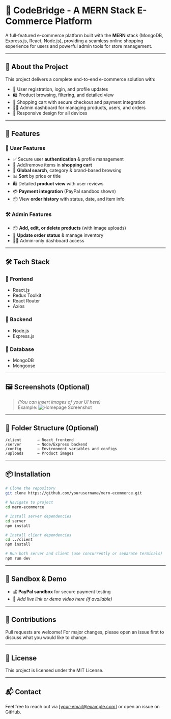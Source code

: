 
# 🛒 CodeBridge - A MERN Stack E-Commerce Platform

A full-featured e-commerce platform built with the **MERN** stack (MongoDB, Express.js, React, Node.js), providing a seamless online shopping experience for users and powerful admin tools for store management.

---

## 📌 About the Project

This project delivers a complete end-to-end e-commerce solution with:

- 🧾 User registration, login, and profile updates  
- 🛍️ Product browsing, filtering, and detailed view  
- 🛒 Shopping cart with secure checkout and payment integration  
- 🧑‍💼 Admin dashboard for managing products, users, and orders  
- 📱 Responsive design for all devices  

---

## 🚀 Features

### 👤 User Features
- ✅ Secure user **authentication** & profile management
- 🛒 Add/remove items in **shopping cart**
- 🔎 **Global search**, category & brand-based browsing
- 📊 **Sort** by price or title
- 🛍️ Detailed **product view** with user reviews
- 💳 **Payment integration** (PayPal sandbox shown)
- 📦 View **order history** with status, date, and item info

### 🛠️ Admin Features
- 📦 **Add, edit, or delete products** (with image uploads)
- 🔁 **Update order status** & manage inventory
- 🧑‍💻 Admin-only dashboard access

---

## 🛠️ Tech Stack

### 🔹 Frontend
- React.js  
- Redux Toolkit  
- React Router  
- Axios  

### 🔹 Backend
- Node.js  
- Express.js  

### 🔹 Database
- MongoDB  
- Mongoose  

---

## 🖼️ Screenshots (Optional)
> *(You can insert images of your UI here)*  
> Example: ![Homepage Screenshot](path/to/image.png)

---

## 📂 Folder Structure (Optional)
```
/client       → React frontend
/server       → Node/Express backend
/config       → Environment variables and configs
/uploads      → Product images
```

---

## 📦 Installation

```bash
# Clone the repository
git clone https://github.com/yourusername/mern-ecommerce.git

# Navigate to project
cd mern-ecommerce

# Install server dependencies
cd server
npm install

# Install client dependencies
cd ../client
npm install

# Run both server and client (use concurrently or separate terminals)
npm run dev
```

---

## 🧪 Sandbox & Demo

- 💰 **PayPal sandbox** for secure payment testing  
- 🔗 *Add live link or demo video here (if available)*

---

## 🙌 Contributions

Pull requests are welcome! For major changes, please open an issue first to discuss what you would like to change.

---

## 📃 License

This project is licensed under the MIT License.

---

## 📬 Contact

Feel free to reach out via [your-email@example.com] or open an issue on GitHub.
